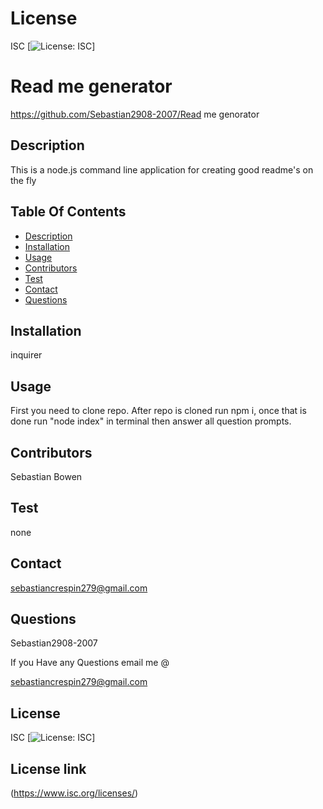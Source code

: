 # License
 ISC
[![License: ISC](https://img.shields.io/badge/License-ISC-blue.svg)]
                 
      

# Read me generator
 https://github.com/Sebastian2908-2007/Read me genorator
 ## Description

This is a node.js command line application for creating good readme's on the fly
    
 ## Table Of Contents
* [Description](#description)
* [Installation](#installation)
* [Usage](#usage)
* [Contributors](#contributors)
* [Test](#test)
* [Contact](#contact)
* [Questions](#questions)
    
 ## Installation

inquirer

## Usage
 First you need to clone repo. After repo is cloned run npm i, once that is done run "node index" in terminal then answer all question prompts.

 ## Contributors

  Sebastian Bowen

 ## Test 

 none
    
## Contact

 sebastiancrespin279@gmail.com

## Questions

 Sebastian2908-2007

If you Have any Questions email me @

sebastiancrespin279@gmail.com


## License
ISC 
[![License: ISC](https://img.shields.io/badge/License-ISC-blue.svg)]

## License link
(https://www.isc.org/licenses/) 


